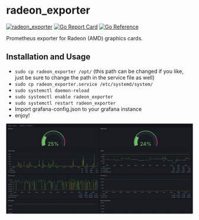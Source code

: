 # radeon_exporter
[![radeon_exporter](https://github.com/kmulvey/radeon_exporter/actions/workflows/release_build.yml/badge.svg)](https://github.com/kmulvey/radeon_exporter/actions/workflows/release_build.yml) [![Go Report Card](https://goreportcard.com/badge/github.com/kmulvey/radeon_exporter)](https://goreportcard.com/report/github.com/kmulvey/radeon_exporter) [![Go Reference](https://pkg.go.dev/badge/github.com/kmulvey/radeon_exporter.svg)](https://pkg.go.dev/github.com/kmulvey/radeon_exporter)

Prometheus exporter for Radeon (AMD) graphics cards. 

## Installation and Usage
- `sudo cp radeon_exporter /opt/` (this path can be changed if you like, just be sure to change the path in the service file as well)
- `sudo cp radeon_exporter.service /etc/systemd/system/`
- `sudo systemctl daemon-reload`
- `sudo systemctl enable radeon_exporter`
- `sudo systemctl restart radeon_exporter`
- Import grafana-config.json to your grafana instance
- enjoy!

![Original](https://github.com/kmulvey/radeon_exporter/blob/main/screenshot.jpg?raw=true)

